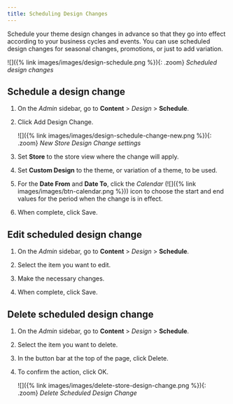 ```yaml
---
title: Scheduling Design Changes
---
```


Schedule your theme design changes in advance so that they go into effect according to your business cycles and events. You can use scheduled design changes for seasonal changes, promotions, or just to add variation.

![]({% link images/images/design-schedule.png %}){: .zoom}
_Scheduled design changes_

## Schedule a design change

1. On the _Admin_ sidebar, go to **Content** > _Design_ > **Schedule**.

1. Click <span class="btn">Add Design Change</span>.

   ![]({% link images/images/design-schedule-change-new.png %}){: .zoom}
   _New Store Design Change settings_

1. Set **Store** to the store view where the change will apply.

1. Set **Custom Design** to the theme, or variation of a theme, to be used.

1. For the **Date From** and **Date To**, click the _Calendar_ (![]({% link images/images/btn-calendar.png %})) icon to choose the start and end values for the period when the change is in effect.

1. When complete, click <span class="btn">Save</span>.

## Edit scheduled design change

1. On the _Admin_ sidebar, go to **Content** > _Design_ > **Schedule**.

1. Select the item you want to edit.

1. Make the necessary changes.

1. When complete, click <span class="btn">Save</span>.

## Delete scheduled design change

1. On the _Admin_ sidebar, go to **Content** > _Design_ > **Schedule**.

1. Select the item you want to delete.

1. In the button bar at the top of the page, click <span class="btn">Delete</span>.

1. To confirm the action, click <span class="btn">OK</span>.

   ![]({% link images/images/delete-store-design-change.png %}){: .zoom}
   _Delete Scheduled Design Change_